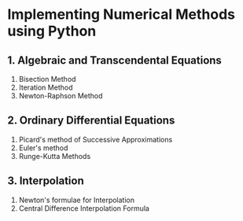 # Implementing Numerical Methods using Python

## 1. Algebraic and Transcendental Equations

1. Bisection Method
2. Iteration Method
3. Newton-Raphson Method

## 2. Ordinary Differential Equations

1. Picard's method of Successive Approximations
2. Euler's method
3. Runge-Kutta Methods

## 3. Interpolation

1. Newton's formulae for Interpolation
2. Central Difference Interpolation Formula
